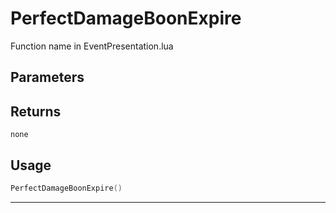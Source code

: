 # PerfectDamageBoonExpire
Function name in EventPresentation.lua
## Parameters

## Returns
`none`
## Usage
```lua
PerfectDamageBoonExpire()
```
---
